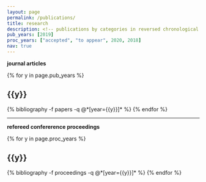 ```yaml
---
layout: page
permalink: /publications/
title: research
description: <!-- publications by categories in reversed chronological order. generated by jekyll-scholar. -->
pub_years: [2019]
proc_years: ["accepted", "to appear", 2020, 2018]
nav: true
---
```


<div class="publications">

<b> journal articles </b>

{% for y in page.pub_years %}
  <h2 class="year">{{y}}</h2>
  {% bibliography -f papers -q @*[year={{y}}]* %}
{% endfor %}

<hr>

<b> refereed confererence proceedings </b>

{% for y in page.proc_years %}
  <h2 class="year">{{y}}</h2>
  {% bibliography -f proceedings -q @*[year={{y}}]* %}
{% endfor %}

</div>
